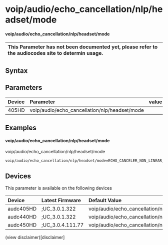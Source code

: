 ﻿---
description: voip/audio/echo_cancellation/nlp/headset/mode
search: false
---

# voip/audio/echo_cancellation/nlp/headset/mode

#### voip/audio/echo_cancellation/nlp/headset/mode


| This Parameter has not been documented yet, please refer to the audiocodes site to determin usage.  | 
| :--- |

## Syntax

## Parameters
|Device|Parameter|value|Description|
|:---|:---|:---|:---|
| 405HD | voip/audio/echo_cancellation/nlp/headset/mode |  |  |

## Examples
#### voip/audio/echo_cancellation/nlp/headset/mode

voip/audio/echo_cancellation/nlp/headset/mode

```
voip/audio/echo_cancellation/nlp/headset/mode=ECHO_CANCELER_NON_LINEAR_PROCESSOR_MODE__LOW_SENSITIVITY
```

## Devices
This parameter is available on the following devices

| Device | Latest Firmware | Default Value |
|:---|:---|:---|
| audc405HD | ;UC_3.0.1.322 | voip/audio/echo_cancellation/nlp/headset/mode=ECHO_CANCELER_NON_LINEAR_PROCESSOR_MODE__LOW_SENSITIVITY 
| audc440HD | ;UC_3.0.1.322 | voip/audio/echo_cancellation/nlp/headset/mode=ECHO_CANCELER_NON_LINEAR_PROCESSOR_MODE__LOW_SENSITIVITY 
| audc450HD | ;UC_3.0.4.111.77 | voip/audio/echo_cancellation/nlp/headset/mode=ECHO_CANCELER_NON_LINEAR_PROCESSOR_MODE__LOW_SENSITIVITY 

(view disclaimer)[disclaimer]
